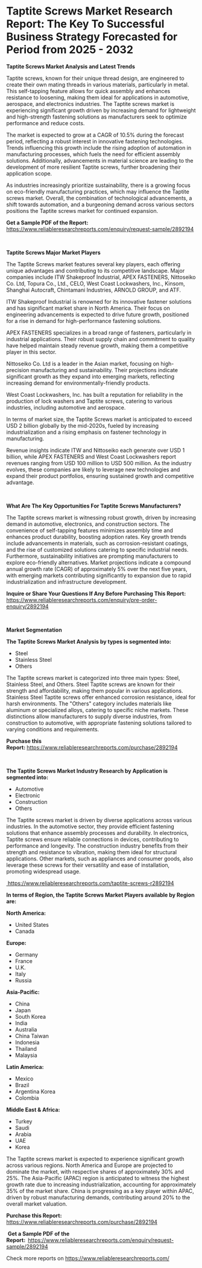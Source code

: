 <p><h1>Taptite Screws Market Research Report: The Key To Successful Business Strategy Forecasted for Period from 2025 - 2032</h1></p><p><strong>Taptite Screws Market Analysis and Latest Trends</strong></p>
<p><p>Taptite screws, known for their unique thread design, are engineered to create their own mating threads in various materials, particularly in metal. This self-tapping feature allows for quick assembly and enhances resistance to loosening, making them ideal for applications in automotive, aerospace, and electronics industries. The Taptite screws market is experiencing significant growth driven by increasing demand for lightweight and high-strength fastening solutions as manufacturers seek to optimize performance and reduce costs.</p><p>The market is expected to grow at a CAGR of 10.5% during the forecast period, reflecting a robust interest in innovative fastening technologies. Trends influencing this growth include the rising adoption of automation in manufacturing processes, which fuels the need for efficient assembly solutions. Additionally, advancements in material science are leading to the development of more resilient Taptite screws, further broadening their application scope. </p><p>As industries increasingly prioritize sustainability, there is a growing focus on eco-friendly manufacturing practices, which may influence the Taptite screws market. Overall, the combination of technological advancements, a shift towards automation, and a burgeoning demand across various sectors positions the Taptite screws market for continued expansion.</p></p>
<p><strong>Get a Sample PDF of the Report:&nbsp;</strong> <a href="https://www.reliableresearchreports.com/enquiry/request-sample/2892194?utm_campaign=3315&utm_medium=2&utm_source=Github&utm_content=ia&utm_term=15032025&utm_id=taptite-screws">https://www.reliableresearchreports.com/enquiry/request-sample/2892194</a></p>
<p>&nbsp;</p>
<p><strong>Taptite Screws Major Market Players</strong></p>
<p><p>The Taptite Screws market features several key players, each offering unique advantages and contributing to its competitive landscape. Major companies include ITW Shakeproof Industrial, APEX FASTENERS, Nittoseiko Co. Ltd, Topura Co., Ltd., CELO, West Coast Lockwashers, Inc., Kinsom, Shanghai Autocraft, Chintamani Industries, ARNOLD GROUP, and ATF.</p><p>ITW Shakeproof Industrial is renowned for its innovative fastener solutions and has significant market share in North America. Their focus on engineering advancements is expected to drive future growth, positioned for a rise in demand for high-performance fastening solutions.</p><p>APEX FASTENERS specializes in a broad range of fasteners, particularly in industrial applications. Their robust supply chain and commitment to quality have helped maintain steady revenue growth, making them a competitive player in this sector.</p><p>Nittoseiko Co. Ltd is a leader in the Asian market, focusing on high-precision manufacturing and sustainability. Their projections indicate significant growth as they expand into emerging markets, reflecting increasing demand for environmentally-friendly products.</p><p>West Coast Lockwashers, Inc. has built a reputation for reliability in the production of lock washers and Taptite screws, catering to various industries, including automotive and aerospace.</p><p>In terms of market size, the Taptite Screws market is anticipated to exceed USD 2 billion globally by the mid-2020s, fueled by increasing industrialization and a rising emphasis on fastener technology in manufacturing.</p><p>Revenue insights indicate ITW and Nittoseiko each generate over USD 1 billion, while APEX FASTENERS and West Coast Lockwashers report revenues ranging from USD 100 million to USD 500 million. As the industry evolves, these companies are likely to leverage new technologies and expand their product portfolios, ensuring sustained growth and competitive advantage.</p></p>
<p>&nbsp;</p>
<p><strong>What Are The Key Opportunities For Taptite Screws Manufacturers?</strong></p>
<p><p>The Taptite screws market is witnessing robust growth, driven by increasing demand in automotive, electronics, and construction sectors. The convenience of self-tapping features minimizes assembly time and enhances product durability, boosting adoption rates. Key growth trends include advancements in materials, such as corrosion-resistant coatings, and the rise of customized solutions catering to specific industrial needs. Furthermore, sustainability initiatives are prompting manufacturers to explore eco-friendly alternatives. Market projections indicate a compound annual growth rate (CAGR) of approximately 5% over the next five years, with emerging markets contributing significantly to expansion due to rapid industrialization and infrastructure development.</p></p>
<p><strong>Inquire or Share Your Questions If Any Before Purchasing This Report:</strong> <a href="https://www.reliableresearchreports.com/enquiry/pre-order-enquiry/2892194?utm_campaign=3315&utm_medium=2&utm_source=Github&utm_content=ia&utm_term=15032025&utm_id=taptite-screws">https://www.reliableresearchreports.com/enquiry/pre-order-enquiry/2892194</a></p>
<p>&nbsp;</p>
<p><strong>Market Segmentation</strong></p>
<p><strong>The Taptite Screws Market Analysis by types is segmented into:</strong></p>
<p><ul><li>Steel</li><li>Stainless Steel</li><li>Others</li></ul></p>
<p><p>The Taptite screws market is categorized into three main types: Steel, Stainless Steel, and Others. Steel Taptite screws are known for their strength and affordability, making them popular in various applications. Stainless Steel Taptite screws offer enhanced corrosion resistance, ideal for harsh environments. The "Others" category includes materials like aluminum or specialized alloys, catering to specific niche markets. These distinctions allow manufacturers to supply diverse industries, from construction to automotive, with appropriate fastening solutions tailored to varying conditions and requirements.</p></p>
<p><strong>Purchase this Report:&nbsp;</strong><a href="https://www.reliableresearchreports.com/purchase/2892194?utm_campaign=3315&utm_medium=2&utm_source=Github&utm_content=ia&utm_term=15032025&utm_id=taptite-screws">https://www.reliableresearchreports.com/purchase/2892194</a></p>
<p>&nbsp;</p>
<p><strong>The Taptite Screws Market Industry Research by Application is segmented into:</strong></p>
<p><ul><li>Automotive</li><li>Electronic</li><li>Construction</li><li>Others</li></ul></p>
<p><p>The Taptite screws market is driven by diverse applications across various industries. In the automotive sector, they provide efficient fastening solutions that enhance assembly processes and durability. In electronics, Taptite screws ensure reliable connections in devices, contributing to performance and longevity. The construction industry benefits from their strength and resistance to vibration, making them ideal for structural applications. Other markets, such as appliances and consumer goods, also leverage these screws for their versatility and ease of installation, promoting widespread usage.</p></p>
<p><a href="https://www.reliableresearchreports.com/taptite-screws-r2892194?utm_campaign=3315&utm_medium=2&utm_source=Github&utm_content=ia&utm_term=15032025&utm_id=taptite-screws">&nbsp;https://www.reliableresearchreports.com/taptite-screws-r2892194</a></p>
<p><strong>In terms of Region, the Taptite Screws Market Players available by Region are:</strong></p>
<p>
    <p> <strong> North America: </strong>
        <ul>
            <li>United States</li>
            <li>Canada</li>
        </ul>
        </p> 
    <p> <strong> Europe: </strong>
        <ul>
            <li>Germany</li>
            <li>France</li>
            <li>U.K.</li>
            <li>Italy</li>
            <li>Russia</li>
        </ul>
        </p> 
    <p> <strong> Asia-Pacific: </strong>
        <ul>
            <li>China</li>
            <li>Japan</li>
            <li>South Korea</li>
            <li>India</li>
            <li>Australia</li>
            <li>China Taiwan</li>
            <li>Indonesia</li>
            <li>Thailand</li>
            <li>Malaysia</li>
        </ul>
        </p> 
    <p> <strong> Latin America: </strong>
        <ul>
            <li>Mexico</li>
            <li>Brazil</li>
            <li>Argentina Korea</li>
            <li>Colombia</li>
        </ul>
        </p> 
    <p> <strong> Middle East & Africa: </strong>
        <ul>
            <li>Turkey</li>
            <li>Saudi</li>
            <li>Arabia</li>
            <li>UAE</li>
            <li>Korea</li>
        </ul>
    </p>
    </p>
<p><p>The Taptite screws market is expected to experience significant growth across various regions. North America and Europe are projected to dominate the market, with respective shares of approximately 30% and 25%. The Asia-Pacific (APAC) region is anticipated to witness the highest growth rate due to increasing industrialization, accounting for approximately 35% of the market share. China is progressing as a key player within APAC, driven by robust manufacturing demands, contributing around 20% to the overall market valuation.</p></p>
<p><strong>Purchase this Report: </strong><a href="https://www.reliableresearchreports.com/purchase/2892194?utm_campaign=3315&utm_medium=2&utm_source=Github&utm_content=ia&utm_term=15032025&utm_id=taptite-screws">https://www.reliableresearchreports.com/purchase/2892194</a></p>
<p>&nbsp;<strong>Get a Sample PDF of the Report:&nbsp;&nbsp;</strong><a href="https://www.reliableresearchreports.com/enquiry/request-sample/2892194?utm_campaign=3315&utm_medium=2&utm_source=Github&utm_content=ia&utm_term=15032025&utm_id=taptite-screws">https://www.reliableresearchreports.com/enquiry/request-sample/2892194</a></p>
<p><strong></strong></p>
<p>Check more reports on <a href="https://www.reliableresearchreports.com/?utm_campaign=3315&utm_medium=2&utm_source=Github&utm_content=ia&utm_term=15032025&utm_id=taptite-screws">https://www.reliableresearchreports.com/</a></p>